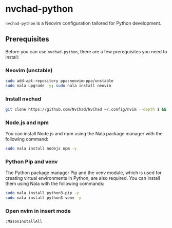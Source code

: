 # nvchad-python

`nvchad-python` is a Neovim configuration tailored for Python development.

## Prerequisites

Before you can use `nvchad-python`, there are a few prerequisites you need to install:

### Neovim (unstable)
```bash
sudo add-apt-repository ppa:neovim-ppa/unstable
sudo nala upgrade -y; sudo nala install neovim
```
### Install nvchad
```bash
git clone https://github.com/NvChad/NvChad ~/.config/nvim --depth 1 && nvim
```
### Node.js and npm

You can install Node.js and npm using the Nala package manager with the following command:

```bash
sudo nala install nodejs npm -y
```
### Python Pip and venv

The Python package manager Pip and the venv module, which is used for creating virtual environments in Python, are also required. You can install them using Nala with the following commands:
```bash
sudo nala install python3-pip -y
sudo nala install python3-venv -y
```
### Open nvim in insert mode
```
:MasonInstallAll
```

